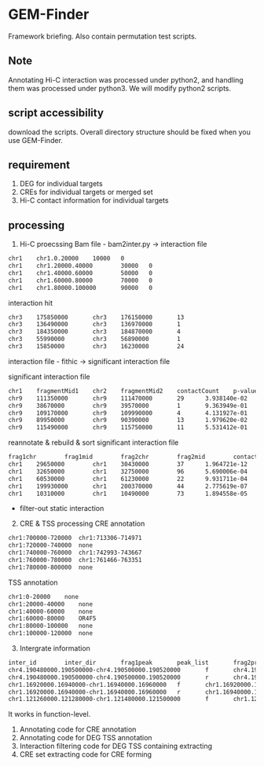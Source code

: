 # GEM-Finder
Framework briefing. Also contain permutation test scripts.

Note
----
Annotating Hi-C interaction was processed under python2, and handling them was processed under python3. We will modify python2 scripts. 

script accessibility
--------------------
download the scripts. Overall directory structure should be fixed when you use GEM-Finder.

requirement
-----------
1) DEG for individual targets
2) CREs for individual targets or merged set
3) Hi-C contact information for individual targets

processing
----------
1. Hi-C proecssing
Bam file - bam2inter.py -> interaction file

```txt
chr1    chr1.0.20000    10000   0
chr1    chr1.20000.40000        30000   0
chr1    chr1.40000.60000        50000   0
chr1    chr1.60000.80000        70000   0
chr1    chr1.80000.100000       90000   0
```

interaction hit
```txt
chr3    175850000       chr3    176150000       13
chr3    136490000       chr3    136970000       1
chr3    184350000       chr3    184870000       4
chr3    55990000        chr3    56890000        1
chr3    15850000        chr3    16230000        24
```
interaction file - fithic -> significant interaction file

significant interaction file
```txt
chr1    fragmentMid1    chr2    fragmentMid2    contactCount    p-value q-value bias1   bias2
chr9    111350000       chr9    111470000       29      3.938140e-02    2.585804e-01    1.000000e+00    1.000000e+00
chr9    38670000        chr9    39570000        1       9.363949e-01    1.000000e+00    1.000000e+00    1.000000e+00
chr9    109170000       chr9    109990000       4       4.131927e-01    1.000000e+00    1.000000e+00    1.000000e+00
chr9    89950000        chr9    90390000        13      1.979620e-02    1.550282e-01    1.000000e+00    1.000000e+00
chr9    115490000       chr9    115750000       11      5.531412e-01    1.000000e+00    1.000000e+00    1.000000e+00
```
reannotate & rebuild & sort significant interaction file
```txt
frag1chr        frag1mid        frag2chr        frag2mid        contact_count   p_value q_value bias1   bias2
chr1    29650000        chr1    30430000        37      1.964721e-12    3.781693e-11    1.000000e+00    1.000000e+00
chr1    32650000        chr1    32750000        96      5.690006e-04    3.575127e-03    1.000000e+00    1.000000e+00
chr1    60530000        chr1    61230000        22      9.931711e-04    5.921797e-03    1.000000e+00    1.000000e+00
chr1    199930000       chr1    200370000       44      2.775619e-07    3.042722e-06    1.000000e+00    1.000000e+00
chr1    10310000        chr1    10490000        73      1.894558e-05    1.571043e-04    1.000000e+00    1.000000e+00
```
+ filter-out static interaction

2. CRE & TSS processing
CRE annotation
```txt
chr1:700000-720000	chr1:713306-714971
chr1:720000-740000	none
chr1:740000-760000	chr1:742993-743667
chr1:760000-780000	chr1:761466-763351
chr1:780000-800000	none
```
TSS annotation
```txt
chr1:0-20000	none
chr1:20000-40000	none
chr1:40000-60000	none
chr1:60000-80000	OR4F5
chr1:80000-100000	none
chr1:100000-120000	none
```
3. Intergrate information
```txt
inter_id        inter_dir       frag1peak       peak_list       frag2prom       prom_list       dist    inter_type      inter_class     qval
chr4.190480000.190500000-chr4.190500000.190520000       f       chr4.190480000.190500000        none    chr4.190500000.190520000        none    20000   static  none_none       0.0
chr4.190480000.190500000-chr4.190500000.190520000       r       chr4.190500000.190520000        none    chr4.190480000.190500000        none    20000   static  none_none       0.0
chr1.16920000.16940000-chr1.16940000.16960000   f       chr1.16920000.16940000  chr1:16939224-16940627  chr1.16940000.16960000  NBPF1   20000   static  peak_prom       0.0
chr1.16920000.16940000-chr1.16940000.16960000   r       chr1.16940000.16960000  chr1:16946332-16947616;chr1:16950571-16950811;chr1:16952274-16952712;chr1:16956525-16957941     chr1.16920000.16940000  none    20000   static  peak_none       0.0
chr1.121260000.121280000-chr1.121480000.121500000       f       chr1.121260000.121280000        chr1:121260615-121261829        chr1.121480000.121500000        none    220000  static  peak_none       0.0
```
It works in function-level.

1. Annotating
   code for CRE annotation
2. Annotating
   code for DEG TSS annotation
3. Interaction filtering
   code for DEG TSS containing extracting
4. CRE set extracting
   code for CRE forming

